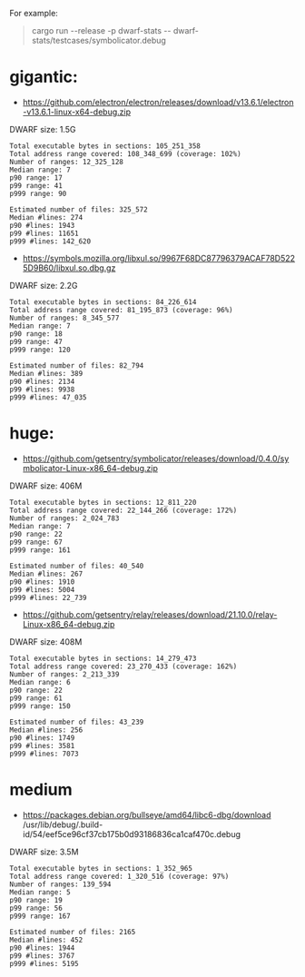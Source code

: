 For example:

> cargo run --release -p dwarf-stats -- dwarf-stats/testcases/symbolicator.debug

# gigantic:

- https://github.com/electron/electron/releases/download/v13.6.1/electron-v13.6.1-linux-x64-debug.zip

DWARF size: 1.5G

```
Total executable bytes in sections: 105_251_358
Total address range covered: 108_348_699 (coverage: 102%)
Number of ranges: 12_325_128
Median range: 7
p90 range: 17
p99 range: 41
p999 range: 90

Estimated number of files: 325_572
Median #lines: 274
p90 #lines: 1943
p99 #lines: 11651
p999 #lines: 142_620
```

- https://symbols.mozilla.org/libxul.so/9967F68DC87796379ACAF78D5225D9B60/libxul.so.dbg.gz

DWARF size: 2.2G

```
Total executable bytes in sections: 84_226_614
Total address range covered: 81_195_873 (coverage: 96%)
Number of ranges: 8_345_577
Median range: 7
p90 range: 18
p99 range: 47
p999 range: 120

Estimated number of files: 82_794
Median #lines: 389
p90 #lines: 2134
p99 #lines: 9938
p999 #lines: 47_035
```

# huge:

- https://github.com/getsentry/symbolicator/releases/download/0.4.0/symbolicator-Linux-x86_64-debug.zip

DWARF size: 406M

```
Total executable bytes in sections: 12_811_220
Total address range covered: 22_144_266 (coverage: 172%)
Number of ranges: 2_024_783
Median range: 7
p90 range: 22
p99 range: 67
p999 range: 161

Estimated number of files: 40_540
Median #lines: 267
p90 #lines: 1910
p99 #lines: 5004
p999 #lines: 22_739
```

- https://github.com/getsentry/relay/releases/download/21.10.0/relay-Linux-x86_64-debug.zip

DWARF size: 408M

```
Total executable bytes in sections: 14_279_473
Total address range covered: 23_270_433 (coverage: 162%)
Number of ranges: 2_213_339
Median range: 6
p90 range: 22
p99 range: 61
p999 range: 150

Estimated number of files: 43_239
Median #lines: 256
p90 #lines: 1749
p99 #lines: 3581
p999 #lines: 7073
```

# medium

- https://packages.debian.org/bullseye/amd64/libc6-dbg/download
  /usr/lib/debug/.build-id/54/eef5ce96cf37cb175b0d93186836ca1caf470c.debug

DWARF size: 3.5M

```
Total executable bytes in sections: 1_352_965
Total address range covered: 1_320_516 (coverage: 97%)
Number of ranges: 139_594
Median range: 5
p90 range: 19
p99 range: 56
p999 range: 167

Estimated number of files: 2165
Median #lines: 452
p90 #lines: 1944
p99 #lines: 3767
p999 #lines: 5195
```

